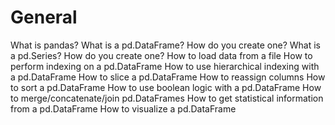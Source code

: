 # General

What is pandas?
What is a pd.DataFrame? How do you create one?
What is a pd.Series? How do you create one?
How to load data from a file
How to perform indexing on a pd.DataFrame
How to use hierarchical indexing with a pd.DataFrame
How to slice a pd.DataFrame
How to reassign columns
How to sort a pd.DataFrame
How to use boolean logic with a pd.DataFrame
How to merge/concatenate/join pd.DataFrames
How to get statistical information from a pd.DataFrame
How to visualize a pd.DataFrame